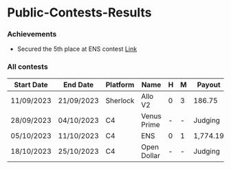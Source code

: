 # Public-Contests-Results

### Achievements

- Secured the 5th place at ENS contest [Link](https://code4rena.com/contests/2023-10-ens#top)

### All contests
| Start Date | End Date  | Platform | Name                        | H | M | Payout    | Link                                                   |
|------------|-----------|----------|-----------------------------|---|---|-----------|--------------------------------------------------------|
| 11/09/2023 | 21/09/2023 | Sherlock | Allo V2                     | 0 | 3 | 186.75    | [Link](https://audits.sherlock.xyz/contests/109)         |
| 28/09/2023 | 04/10/2023 | C4       | Venus Prime                 | - | - | Judging   | [Link](https://code4rena.com/contests/2023-09-venus-prime#top) |
| 05/10/2023 | 11/10/2023 | C4       | ENS                         | 0 | 1 | 1,774.19  | [Link](https://code4rena.com/contests/2023-10-ens#top)  |
| 18/10/2023 | 25/10/2023 | C4       | Open Dollar                 | - | - | Judging   | [Link](https://code4rena.com/contests/2023-10-open-dollar#top) |
